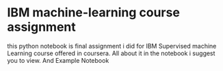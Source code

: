 # IBM machine-learning course assignment
  this python notebook is final assignment i did for IBM Supervised machine Learning course offered in coursera. All about it in the notebook i suggest you to view.
 And Example Notebook
 
